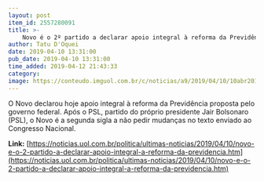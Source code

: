 ```yaml
---
layout: post
item_id: 2557280091
title: >-
    Novo é o 2º partido a declarar apoio integral à reforma da Previdência
author: Tatu D'Oquei
date: 2019-04-10 13:31:00
pub_date: 2019-04-10 13:31:00
time_added: 2019-04-12 21:43:33
category: 
image: https://conteudo.imguol.com.br/c/noticias/a9/2019/04/10/10abr2019---joao-amoedo-durante-entrevista-1554919446247_v2_615x300.jpg
---
```


O Novo declarou hoje apoio integral à reforma da Previdência proposta pelo governo federal. Após o PSL, partido do próprio presidente Jair Bolsonaro (PSL), o Novo é a segunda sigla a não pedir mudanças no texto enviado ao Congresso Nacional.

**Link:** [https://noticias.uol.com.br/politica/ultimas-noticias/2019/04/10/novo-e-o-2-partido-a-declarar-apoio-integral-a-reforma-da-previdencia.htm](https://noticias.uol.com.br/politica/ultimas-noticias/2019/04/10/novo-e-o-2-partido-a-declarar-apoio-integral-a-reforma-da-previdencia.htm)

